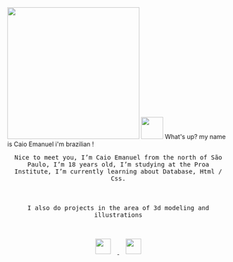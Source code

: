 
## 
<img src="https://user-images.githubusercontent.com/80735245/118889697-dc62ba00-b8d3-11eb-9445-eb66525c2f9e.gif" width="300px" /> <img src="https://user-images.githubusercontent.com/80735245/118892976-19c94680-b8d8-11eb-91ac-8125ba0fde07.png" width="50px"/>  What's up? my name is Caio Emanuel i'm brazilian !



<p align="center" >
  <samp>
    Nice to meet you, I’m Caio Emanuel from the north of São Paulo, I’m 18 years old, I’m studying at the Proa Institute, I’m currently learning about Database, Html / Css.
</samp>
<br/><br/>
<br/><br/>
<samp>
I also do projects in the area of 3d modeling and illustrations
  </samp>
  <br/>
  <br/>
</p>

<p align="center">
  <a href="https://www.linkedin.com/in/caioemanuel/">
    <img src="https://user-images.githubusercontent.com/80735245/118895077-d96bc780-b8db-11eb-8ed2-9a1263a7073c.png"  width="35px" style="margin: 15px;" />
  </a>
  <a href="https://www.instagram.com/caio_e.campos/">
    <img src="https://user-images.githubusercontent.com/80735245/118895194-189a1880-b8dc-11eb-9465-7d0c8f16f13c.png"  width="35px" style="margin: 15px;" />
  </a>
